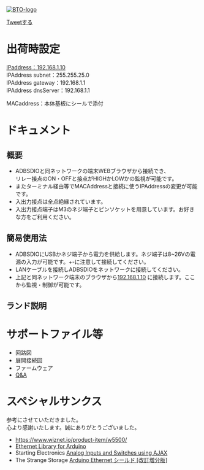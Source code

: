 [![BTO-logo](https://bit-trade-one.co.jp/wp/wp-content/uploads/2022/05/logo.png)](https://bit-trade-one.co.jp/)

<a href="https://twitter.com/share?ref_src=twsrc%5Etfw" class="twitter-share-button" data-hashtags="Arduino,ブラウザスイッチDIO,BitTradeOne,ビット・トレード・ワン" data-url="https://bit-trade-one.github.io/ADBSDIO_BrowserSwitchDIO/" data-via="BitTradeOne" data-text="ブラウザスイッチDIOサポート" data-show-count="false">Tweetする</a>
<script async src="https://platform.twitter.com/widgets.js" charset="utf-8"></script>
       
# 出荷時設定
[IPaddress：192.168.1.10](http://192.168.1.10/)  
IPAddress subnet：255.255.25.0  
IPAddress gateway：192.168.1.1  
IPAddress dnsServer：192.168.1.1  

MACaddress：本体基板にシールで添付  

# ドキュメント
## 概要  
- ADBSDIOと同ネットワークの端末WEBブラウザから接続でき、  
リレー接点のON・OFFと接点がHIGHかLOWかの監視が可能です。  
- またターミナル経由等でMACAddressと接続に使うIPAddressの変更が可能です。  
- 入出力接点は全点絶縁されています。
- 入出力接点端子はM3のネジ端子とピンソケットを用意しています。お好きな方をご利用ください。

## 簡易使用法
- ADBSDIOにUSBかネジ端子から電力を供給します。ネジ端子は8~26Vの電源の入力が可能です。+-に注意して接続してください。
- LANケーブルを接続しADBSDIOをネットワークに接続してください。
- 上記と同ネットワーク端末のブラウザから[192.168.1.10](http://192.168.1.10/)  に接続します。ここから監視・制御が可能です。

## ランド説明

# サポートファイル等
- 回路図  
- 展開接続図  
- ファームウェア  
- [Q&A](FAQ.md)

# スペシャルサンクス
参考にさせていただきました。  
心より感謝いたします。誠にありがとうございました。

- https://www.wiznet.io/product-item/w5500/
- [Ethernet Library for Arduino](https://github.com/arduino-libraries/Ethernet)  
- Starting Electronics [Analog Inputs and Switches using AJAX](https://startingelectronics.org/tutorials/arduino/ethernet-shield-web-server-tutorial/AJAX-read-switches-analog/)  
- The Strange Storage [Arduino Ethernet シールド [改訂増分版]](https://www.storange.jp/2014/04/arduino-ethernet.html)
